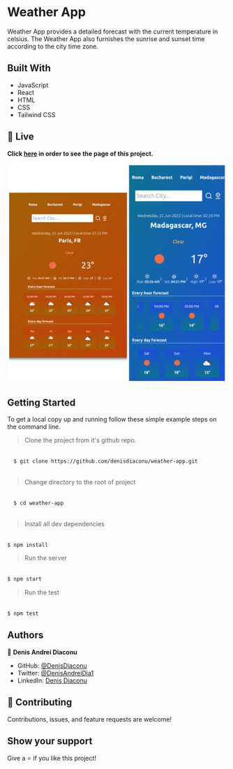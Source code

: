 # Weather App

Weather App provides a detailed forecast with the current temperature in celsius. The Weather App also furnishes the sunrise and sunset time according to the city time zone.

## Built With

- JavaScript
- React
- HTML
- CSS
- Tailwind CSS


## 🔴 Live <a name = "here"></a>
**Click [here](https://weather-app-denis.netlify.app/) in order to see the page of this project.**


![Page](https://github.com/denisdiaconu/weather-app/blob/master/src/images/weatherApp.jpg)


## Getting Started

To get a local copy up and running follow these simple example steps on the command line.
> Clone the project from it's github repo.
```bash

  $ git clone https://github.com/denisdiaconu/weather-app.git
  
```

> Change directory to the root of project
```bash

  $ cd weather-app
  
  ```
  
> Install all dev dependencies
  ```bash

  $ npm install

```

> Run the server
  ```bash

  $ npm start

```

> Run the test
  ```bash

  $ npm test

```

## Authors

👤 **Denis Andrei Diaconu**

- GitHub: [@DenisDiaconu](https://github.com/denisdiaconu)
- Twitter: [@DenisAndreiDia1](https://twitter.com/DenisAndreiDia1)
- LinkedIn: [Denis Diaconu](https://www.linkedin.com/in/denis-diaconu-1394091b7/)

## 🤝 Contributing

Contributions, issues, and feature requests are welcome!

## Show your support

Give a ⭐️ if you like this project!
